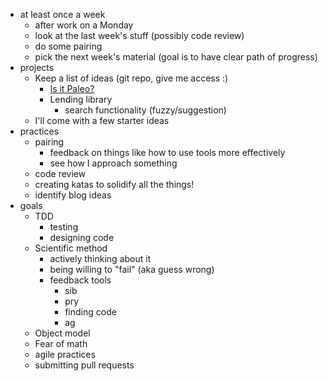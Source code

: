 * at least once a week
  * after work on a Monday
  * look at the last week's stuff (possibly code review)
  * do some pairing
  * pick the next week's material (goal is to have clear path of progress)
* projects
  * Keep a list of ideas (git repo, give me access :)
    * [Is it Paleo?](http://isitpaleo.info)
    * Lending library
      * search functionality (fuzzy/suggestion)
  * I'll come with a few starter ideas
* practices
  * pairing
    * feedback on things like how to use tools more effectively
    * see how I approach something
  * code review
  * creating katas to solidify all the things!
  * identify blog ideas
* goals
  * TDD
    * testing
    * designing code
  * Scientific method
    * actively thinking about it
    * being willing to "fail" (aka guess wrong)
    * feedback tools
      * sib
      * pry
      * finding code
      * ag
  * Object model
  * Fear of math
  * agile practices
  * submitting pull requests
